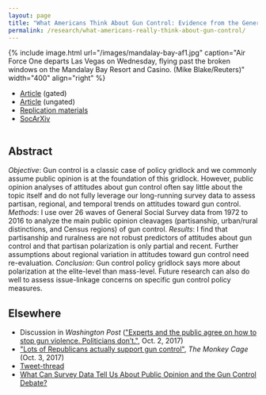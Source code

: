 ```yaml
---
layout: page
title: "What Americans Think About Gun Control: Evidence from the General Social Survey, 1972-2016"
permalink: /research/what-americans-really-think-about-gun-control/
---
```


{% include image.html url="/images/mandalay-bay-af1.jpg" caption="Air Force One departs Las Vegas on Wednesday, flying past the broken windows on the Mandalay Bay Resort and Casino. (Mike Blake/Reuters)" width="400" align="right" %}

<!--## Article and Supporting Materials  --> 

- [Article](https://onlinelibrary.wiley.com/doi/10.1111/ssqu.12555) (gated)
- [Article](https://github.com/svmiller/gss-guns-manuscript/blob/master/gss-guns.pdf) (ungated)
- [Replication materials](https://github.com/svmiller/gss-guns-manuscript)
- [SocArXiv](http://doi.org/10.17605/OSF.IO/AUZBC)

<hr style="clear:both;visibility: hidden;" />  

## Abstract

*Objective*: Gun control is a classic case of policy gridlock and we commonly assume public opinion is at the foundation of this gridlock. However, public opinion analyses of attitudes about gun control often say little about the topic itself and do not fully leverage our long-running survey data to assess partisan, regional, and temporal trends on attitudes toward gun control. *Methods*: I use over 26 waves of General Social Survey data from 1972 to 2016 to analyze the main public opinion cleavages (partisanship, urban/rural distinctions, and Census regions) of gun control. *Results*: I find that partisanship and ruralness are not robust predictors of attitudes about gun control and that partisan polarization is only partial and recent. Further assumptions about regional variation in attitudes toward gun control need re-evaluation. *Conclusion*: Gun control policy gridlock says more about polarization at the elite-level than mass-level. Future research can also do well to assess issue-linkage concerns on specific gun control policy measures.

## Elsewhere

- Discussion in *Washington Post* (["Experts and the public agree on how to stop gun violence. Politicians don’t."](https://www.washingtonpost.com/news/wonk/wp/2017/10/02/experts-and-the-public-agree-on-how-to-stop-gun-violence-politicians-dont/?utm_term=.b5817be56247), Oct. 2, 2017)
- ["Lots of Republicans actually support gun control"](https://www.washingtonpost.com/news/monkey-cage/wp/2017/10/03/lots-of-republicans-actually-support-gun-control/?utm_term=.cfdbab0be7b6), *The Monkey Cage* (Oct. 3, 2017)
- [Tweet-thread](https://twitter.com/stevenvmiller/status/914815853551644672)
- [What Can Survey Data Tell Us About Public Opinion and the Gun Control Debate?](http://svmiller.com/blog/2015/12/gun-control-public-opinion-1972-2014/)
